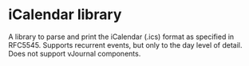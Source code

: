 # iCalendar library
A library to parse and print the iCalendar (.ics) format as specified in RFC5545.
Supports recurrent events, but only to the day level of detail.
Does not support vJournal components.
